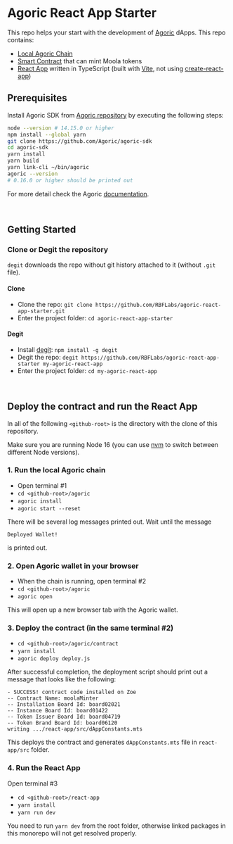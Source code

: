 # Agoric React App Starter

This repo helps your start with the development of [Agoric](https://agoric.com/) dApps. This repo contains:

- [Local Agoric Chain](https://github.com/RBFLabs/agoric-react-app-starter/tree/main/agoric)
- [Smart Contract](https://github.com/RBFLabs/agoric-react-app-starter/blob/main/agoric/contract/src/contract.js) that can mint Moola tokens 
- [React App](https://github.com/RBFLabs/agoric-react-app-starter/tree/main/react-app) written in TypeScript (built with [Vite](https://vitejs.dev/), not using [create-react-app](https://create-react-app.dev/))
## Prerequisites

Install Agoric SDK from [Agoric repository](https://github.com/Agoric/Agoric-sdk) by executing the following steps:

```bash
node --version # 14.15.0 or higher
npm install --global yarn
git clone https://github.com/Agoric/agoric-sdk
cd agoric-sdk
yarn install
yarn build
yarn link-cli ~/bin/agoric
agoric --version
# 0.16.0 or higher should be printed out
```

For more detail check the Agoric [documentation](https://agoric.com/documentation/getting-started/before-using-agoric.html).

<br/>

## Getting Started

### Clone or Degit the repository

`degit` downloads the repo without git history attached to it (without `.git` file).
#### Clone 

- Clone the repo: `git clone https://github.com/RBFLabs/agoric-react-app-starter.git`
- Enter the project folder: `cd agoric-react-app-starter` 

#### Degit

- Install [degit](https://github.com/Rich-Harris/degit): `npm install -g degit`
- Degit the repo: `degit https://github.com/RBFLabs/agoric-react-app-starter my-agoric-react-app`
- Enter the project folder: `cd my-agoric-react-app`

<br/>

## Deploy the contract and run the React App 

In all of the following `<github-root>` is the directory with the clone of this repository.

Make sure you are running Node 16 (you can use [nvm](https://github.com/nvm-sh/nvm) to switch between different Node versions).

### 1. Run the local Agoric chain

- Open terminal #1
- `cd <github-root>/agoric`
- `agoric install`
- `agoric start --reset`

There will be several log messages printed out. Wait until the message

```
Deployed Wallet!
```

is printed out.

### 2. Open Agoric wallet in your browser

- When the chain is running, open terminal #2
- `cd <github-root>/agoric`
- `agoric open`

This will open up a new browser tab with the Agoric wallet.

### 3. Deploy the contract (in the same terminal #2)

- `cd <github-root>/agoric/contract`
- `yarn install`
- `agoric deploy deploy.js`

After successful completion, the deployment script should print out a message that looks like the following:

```
- SUCCESS! contract code installed on Zoe
-- Contract Name: moolaMinter
-- Installation Board Id: board02021
-- Instance Board Id: board01422
-- Token Issuer Board Id: board04719
-- Token Brand Board Id: board06120
writing .../react-app/src/dAppConstants.mts
```

This deploys the contract and generates `dAppConstants.mts` file in `react-app/src` folder.

### 4. Run the React App

Open terminal #3

- `cd <github-root>/react-app`
- `yarn install`
- `yarn run dev`

You need to run `yarn dev` from the root folder, otherwise linked packages in this monorepo will not get resolved properly.


